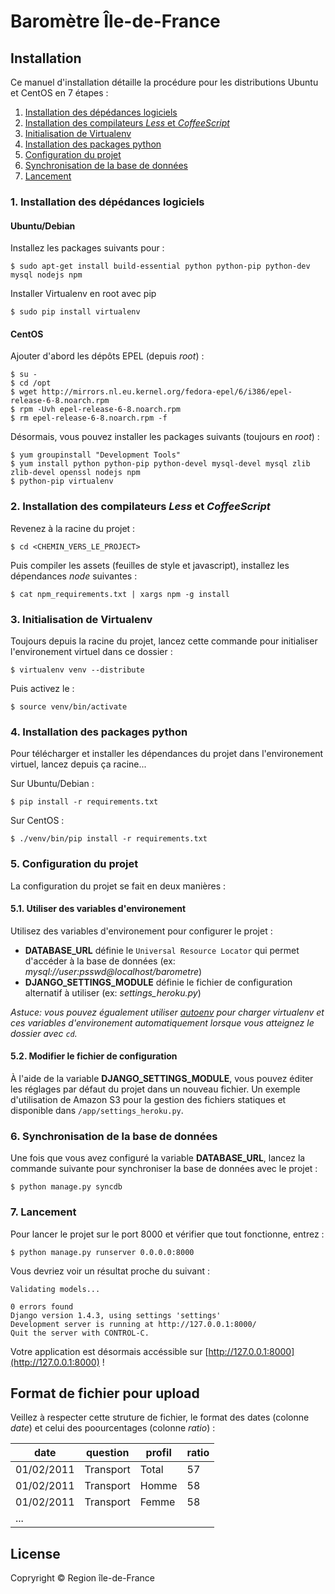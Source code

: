 # Baromètre Île-de-France

## Installation

Ce manuel d'installation détaille la procédure pour les distributions Ubuntu et CentOS en 7 étapes :

1. [Installation des dépédances logiciels](#1-installation-des-dpdances-logiciels)
1. [Installation des compilateurs *Less* et *CoffeeScript*](#2-installation-des-compilateurs-less-et-coffeescript)
1. [Initialisation de Virtualenv](#3-initialisation-de-virtualenv)
1. [Installation des packages python](#4-installation-des-packages-python)
1. [Configuration du projet](#5-configuration-du-projet)
1. [Synchronisation de la base de données](#6-synchronisation-de-la-base-de-donnes)
1. [Lancement](#7-lancement)


### 1. Installation des dépédances logiciels

#### Ubuntu/Debian
Installez les packages suivants pour :

    $ sudo apt-get install build-essential python python-pip python-dev mysql nodejs npm
    
Installer Virtualenv en root avec pip

    $ sudo pip install virtualenv
    
#### CentOS
Ajouter d'abord les dépôts EPEL (depuis *root*) :

    $ su -
    $ cd /opt
    $ wget http://mirrors.nl.eu.kernel.org/fedora-epel/6/i386/epel-release-6-8.noarch.rpm
    $ rpm -Uvh epel-release-6-8.noarch.rpm
    $ rm epel-release-6-8.noarch.rpm -f

Désormais, vous pouvez installer les packages suivants (toujours en *root*) :

    $ yum groupinstall "Development Tools"
    $ yum install python python-pip python-devel mysql-devel mysql zlib zlib-devel openssl nodejs npm
    $ python-pip virtualenv
    
    
### 2. Installation des compilateurs *Less* et *CoffeeScript*

Revenez à la racine du projet :
    
    $ cd <CHEMIN_VERS_LE_PROJECT>

Puis compiler les assets (feuilles de style et javascript), installez les dépendances *node* suivantes :

    $ cat npm_requirements.txt | xargs npm -g install

### 3. Initialisation de Virtualenv
Toujours depuis la racine du projet, lancez cette commande pour initialiser l'environement virtuel dans ce dossier :

    $ virtualenv venv --distribute

Puis activez le :
    
    $ source venv/bin/activate


### 4. Installation des packages python
Pour télécharger et installer les dépendances du projet dans l'environement virtuel, lancez depuis ça racine...

Sur Ubuntu/Debian :

    $ pip install -r requirements.txt

Sur CentOS :

    $ ./venv/bin/pip install -r requirements.txt


### 5. Configuration du projet
La configuration du projet se fait en deux manières :

#### 5.1. Utiliser des variables d'environement 
Utilisez des variables d'environement pour configurer le projet :

* **DATABASE_URL** définie le `Universal Resource Locator` qui permet d'accéder à la base de données (ex: *mysql://user:psswd@localhost/barometre*)
* **DJANGO\_SETTINGS\_MODULE** définie le fichier de configuration alternatif à utiliser (ex: *settings_heroku.py*)

*Astuce: vous pouvez égualement utiliser [autoenv](https://github.com/kennethreitz/autoenv) pour charger virtualenv et ces variables d'environement automatiquement lorsque vous atteignez le dossier avec `cd`.*

#### 5.2. Modifier le fichier de configuration
À l'aide de la variable **DJANGO\_SETTINGS\_MODULE**, vous pouvez éditer les réglages par défaut du projet dans un nouveau fichier. Un exemple d'utilisation de Amazon S3 pour la gestion des fichiers statiques et disponible dans `/app/settings_heroku.py`.

### 6. Synchronisation de la base de données
Une fois que vous avez configuré la variable **DATABASE_URL**, lancez la commande suivante pour synchroniser la base de données avec le projet :

    $ python manage.py syncdb

### 7. Lancement
Pour lancer le projet sur le port 8000 et vérifier que tout fonctionne, entrez :

    $ python manage.py runserver 0.0.0.0:8000

Vous devriez voir un résultat proche du suivant :

    Validating models...

    0 errors found
    Django version 1.4.3, using settings 'settings'
    Development server is running at http://127.0.0.1:8000/
    Quit the server with CONTROL-C.

Votre application est désormais accéssible sur [http://127.0.0.1:8000](http://127.0.0.1:8000) !

## Format de fichier pour upload

Veillez à respecter cette struture de fichier, le format des dates (colonne *date*) et celui des poourcentages (colonne *ratio*) :

date | question | profil |ratio
--- | --- | --- | ---
01/02/2011 | Transport | Total | 57
01/02/2011 | Transport | Homme | 58
01/02/2011 | Transport | Femme | 58
... |

## License
Copryright © Region île-de-France

